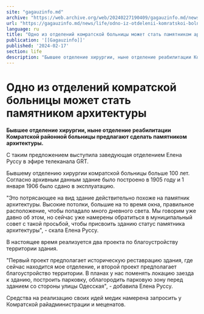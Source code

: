 ```yaml
---
site: "gagauzinfo.md"
archive: "https://web.archive.org/web/20240227190409/gagauzinfo.md/news/life/odno-iz-otdelenii-komratskoi-bolnitsi-mozhet-stat-pamyatnikom-arhitekturi"
url: "https://gagauzinfo.md/news/life/odno-iz-otdelenii-komratskoi-bolnitsi-mozhet-stat-pamyatnikom-arhitekturi"
language: ru
title: "Одно из отделений комратской больницы может стать памятником архитектуры"
publication: '[[Gagauzinfo]]'
published: '2024-02-17'
section: life
description: "Бывшее отделение хирургии, ныне отделение реабилитации Комратской районной больницы предлагают сделать памятником архитектуры."
---
```


# Одно из отделений комратской больницы может стать памятником архитектуры

**Бывшее отделение хирургии, ныне отделение реабилитации Комратской районной больницы предлагают сделать памятником архитектуры.**

С таким предложением выступила заведующая отделением Елена Руссу в эфире телеканала GRT.

Бывшему отделению хирургии комратской больницы больше 100 лет. Согласно архивным данным здание было построено в 1905 году и 1 января 1906 было сдано в эксплуатацию.

"Это потрясающее на вид здание действительно похоже на памятник архитектуры. Высокие потолки, большие на то время окна, правильное расположение, чтобы попадало много дневного света. Мы говорим уже давно об этом, но сейчас уже намерены обратиться в муниципальный совет с такой просьбой, чтобы присвоить зданию статус памятника архитектуры", - скала Елена Руссу.

В настоящее время реализуется два проекта по благоустройству территории здания.

"Первый проект предполагает историческую реставрацию здания, где сейчас находится мое отделение, и второй проект предполагает благоустройство территории. В планах у нас поменять локацию заезда к зданию, построить парковку, облагородить парковую зону перед зданием со стороны улицы Одесская", - добавила Елена Руссу.

Средства на реализацию своих идей медик намерена запросить у Комратской райадминистрации и меценатов.